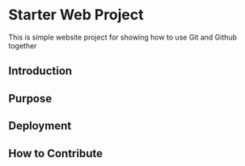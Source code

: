 # Starter Web Project

This is simple website project for showing how to use Git and Github together

## Introduction

## Purpose

## Deployment

## How to Contribute